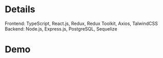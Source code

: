 # Details

Frontend: TypeScript, React.js, Redux, Redux Toolkit, Axios, TalwindCSS
Backend: Node.js, Express.js, PostgreSQL, Sequelize

# Demo
